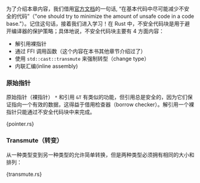 为了介绍本章内容，我们借用[官方文档](http://doc.rust-lang.org/book/unsafe.html)的一句话, “在基本代码中尽可能减少不安全的代码”（"one should try to minimize the amount of unsafe code in a code base."）。记住这句话，接着我们进入学习！在 Rust 中，不安全代码块是用于避开编译器的保护策略；具体地说，不安全代码块主要有 4 方面内容：

* 解引用裸指针
* 通过 FFI 调用函数（这个内容在本书其他章节介绍过了）
* 使用 `std::cast::transmute` 来强制转型（change type）
* 内联汇编(inline assembly)

### 原始指针
原始指针（裸指针） `*` 和引用 `&T` 有类似的功能，但引用总是安全的，因为它们保证指向一个有效的数据，这得益于借用检查器（borrow checker）。解引用一个裸指针只能通过不安全代码块中来完成。

{pointer.rs}

### Transmute（转变）
从一种类型变到另一种类型的允许简单转换，但是两种类型必须拥有相同的大小和排列：

{transmute.rs}
